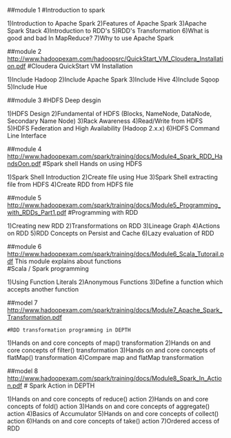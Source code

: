 ##module 1
	#Introduction to spark

1)Introduction to Apache Spark
2)Features of Apache Spark
3)Apache Spark Stack
4)Introduction to RDD's
5)RDD's Transformation
6)What is good and bad In MapReduce?
7)Why to use Apache Spark

##module 2
http://www.hadoopexam.com/hadoopsrc/QuickStart_VM_Cloudera_Installation.pdf
 #Cloudera QuickStart VM Installation
 
1)Include Hadoop
2)Include Apache Spark
3)Include Hive
4)Include Sqoop
5)Include Hue

##module 3
	#HDFS Deep desgin

1)HDFS Design
2)Fundamental of HDFS (Blocks, NameNode, DataNode, Secondary Name Node)
3)Rack Awareness
4)Read/Write from HDFS
5)HDFS Federation  and High Availability (Hadoop 2.x.x)
6)HDFS Command Line Interface

##module 4
http://www.hadoopexam.com/spark/training/docs/Module4_Spark_RDD_HandsOon.pdf
	#Spark shell Hands on using HDFS

1)Spark Shell Introduction
2)Create file using Hue
3)Spark Shell extracting file from HDFS
4)Create RDD from HDFS file	

##module 5
http://www.hadoopexam.com/spark/training/docs/Module5_Programming_with_RDDs_Part1.pdf
	#Programming with RDD 

1)Creating new RDD
2)Transformations on RDD
3)Lineage Graph
4)Actions on RDD
5)RDD Concepts on Persist and Cache
6)Lazy evaluation of RDD	

##module 6
http://www.hadoopexam.com/spark/training/docs/Module6_Scala_Tutorail.pdf
This module explains about functions	
	#Scala / Spark programming
	
1)Using Function Literals
2)Anonymous Functions
3)Define a function which accepts another function


##model 7
	http://www.hadoopexam.com/spark/training/docs/Module7_Apache_Spark_Transformation.pdf
	
	#RDD transformation programming in DEPTH 

1)Hands on and core concepts of map() transformation
2)Hands on and core concepts of filter() transformation
3)Hands on and core concepts of flatMap() transformation
4)Compare map and flatMap transformation
	
##model 8 
http://www.hadoopexam.com/spark/training/docs/Module8_Spark_In_Action.pdf
	# Spark Action in DEPTH
	
1)Hands on and core concepts of reduce() action
2)Hands on and core concepts of fold() action
3)Hands on and core concepts of aggregate() action
4)Basics of Accumulator
5)Hands on and core concepts of collect() action
6)Hands on and core concepts of take() action
7)Ordered access of RDD	

